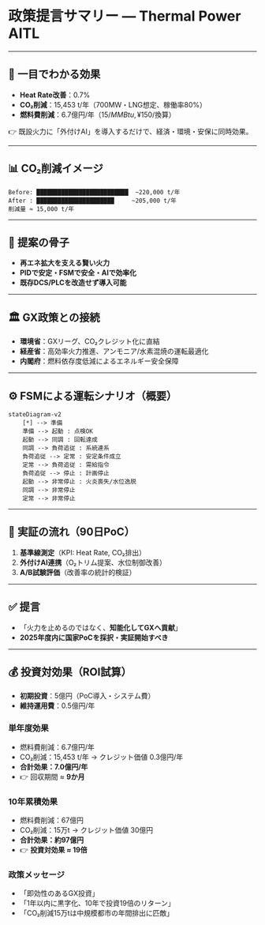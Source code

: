# 政策提言サマリー — Thermal Power AITL

---

## 🎯 一目でわかる効果
- **Heat Rate改善**：0.7%  
- **CO₂削減**：15,453 t/年（700MW・LNG想定、稼働率80%）  
- **燃料費削減**：6.7億円/年（$15/MMBtu, ¥150/$換算）

👉 既設火力に「外付けAI」を導入するだけで、経済・環境・安保に同時効果。

---

## 📊 CO₂削減イメージ

```
Before: ██████████████████████████  ~220,000 t/年  
After : ██████████████████████     ~205,000 t/年  
削減量 ≈ 15,000 t/年
```

---

## 🔑 提案の骨子
- **再エネ拡大を支える賢い火力**  
- **PIDで安定・FSMで安全・AIで効率化**  
- **既存DCS/PLCを改造せず導入可能**

---

## 🏛 GX政策との接続
- **環境省**：GXリーグ、CO₂クレジット化に直結  
- **経産省**：高効率火力推進、アンモニア/水素混焼の運転最適化  
- **内閣府**：燃料依存度低減によるエネルギー安全保障  

---

## ⚙️ FSMによる運転シナリオ（概要）

```mermaid
stateDiagram-v2
    [*] --> 準備
    準備 --> 起動 : 点検OK
    起動 --> 同調 : 回転達成
    同調 --> 負荷追従 : 系統連系
    負荷追従 --> 定常 : 安定条件成立
    定常 --> 負荷追従 : 需給指令
    負荷追従 --> 停止 : 計画停止
    起動 --> 非常停止 : 火炎喪失/水位逸脱
    同調 --> 非常停止
    定常 --> 非常停止
```

---

## 🚀 実証の流れ（90日PoC）
1. **基準線測定**（KPI: Heat Rate, CO₂排出）  
2. **外付けAI連携**（O₂トリム提案、水位制御改善）  
3. **A/B試験評価**（改善率の統計的検証）  

---

## ✅ 提言
- 「火力を止めるのではなく、**知能化してGXへ貢献**」  
- **2025年度内に国家PoCを採択・実証開始すべき**


---

## 💰 投資対効果（ROI試算）
- **初期投資**：5億円（PoC導入・システム費）  
- **維持運用費**：0.5億円/年  

### 単年度効果
- 燃料費削減：6.7億円/年  
- CO₂削減：15,453 t/年 → クレジット価値 0.3億円/年  
- **合計効果：7.0億円/年**  
- 👉 回収期間 ≈ **9か月**  

### 10年累積効果
- 燃料費削減：67億円  
- CO₂削減：15万t → クレジット価値 30億円  
- **合計効果：約97億円**  
- 👉 **投資対効果 ≈ 19倍**  

### 政策メッセージ
- 「即効性のあるGX投資」  
- 「1年以内に黒字化、10年で投資19倍のリターン」  
- 「CO₂削減15万tは中規模都市の年間排出に匹敵」  
